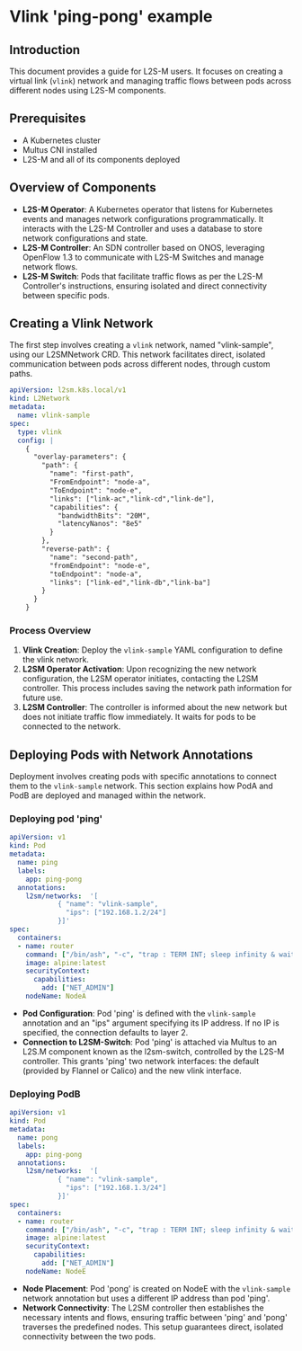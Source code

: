 # Vlink 'ping-pong' example

## Introduction

This document provides a guide for L2S-M users. It focuses on creating a virtual link (`vlink`) network and managing traffic flows between pods across different nodes using L2S-M components.

## Prerequisites
- A Kubernetes cluster
- Multus CNI installed
- L2S-M and all of its components deployed

## Overview of Components
- **L2S-M Operator**: A Kubernetes operator that listens for Kubernetes events and manages network configurations programmatically. It interacts with the L2S-M Controller and uses a database to store network configurations and state.
- **L2S-M Controller**: An SDN controller based on ONOS, leveraging OpenFlow 1.3 to communicate with L2S-M Switches and manage network flows.
- **L2S-M Switch**: Pods that facilitate traffic flows as per the L2S-M Controller's instructions, ensuring isolated and direct connectivity between specific pods.


## Creating a Vlink Network

The first step involves creating a `vlink` network, named "vlink-sample", using our L2SMNetwork CRD. This network facilitates direct, isolated communication between pods across different nodes, through custom paths.


```yaml
apiVersion: l2sm.k8s.local/v1
kind: L2Network
metadata:
  name: vlink-sample
spec:
  type: vlink
  config: |
    {
      "overlay-parameters": {
        "path": {
          "name": "first-path",
          "FromEndpoint": "node-a",
          "ToEndpoint": "node-e",
          "links": ["link-ac","link-cd","link-de"],
          "capabilities": {
            "bandwidthBits": "20M",
            "latencyNanos": "8e5"
          }
        },
        "reverse-path": {
          "name": "second-path",
          "fromEndpoint": "node-e",
          "toEndpoint": "node-a",
          "links": ["link-ed","link-db","link-ba"]
        }
      }
    }
```

### Process Overview

1. **Vlink Creation**: Deploy the `vlink-sample` YAML configuration to define the vlink network.
2. **L2SM Operator Activation**: Upon recognizing the new network configuration, the L2SM operator initiates, contacting the L2SM controller. This process includes saving the network path information for future use.
3. **L2SM Controller**: The controller is informed about the new network but does not initiate traffic flow immediately. It waits for pods to be connected to the network.

## Deploying Pods with Network Annotations

Deployment involves creating pods with specific annotations to connect them to the `vlink-sample` network. This section explains how PodA and PodB are deployed and managed within the network.

### Deploying pod 'ping'

```yaml
apiVersion: v1
kind: Pod
metadata:
  name: ping
  labels:
    app: ping-pong
  annotations:
    l2sm/networks:  '[
            { "name": "vlink-sample",
              "ips": ["192.168.1.2/24"]
            }]'
spec:
  containers:
  - name: router
    command: ["/bin/ash", "-c", "trap : TERM INT; sleep infinity & wait"]
    image: alpine:latest
    securityContext:
      capabilities:
        add: ["NET_ADMIN"]
    nodeName: NodeA
```

- **Pod Configuration**: Pod 'ping' is defined with the `vlink-sample` annotation and an "ips" argument specifying its IP address. If no IP is specified, the connection defaults to layer 2.
- **Connection to L2SM-Switch**: Pod 'ping' is attached via Multus to an L2S.M component known as the l2sm-switch, controlled by the L2S-M controller. This grants 'ping' two network interfaces: the default (provided by Flannel or Calico) and the new vlink interface.


### Deploying PodB

```yaml
apiVersion: v1
kind: Pod
metadata:
  name: pong
  labels:
    app: ping-pong
  annotations:
    l2sm/networks:  '[
            { "name": "vlink-sample",
              "ips": ["192.168.1.3/24"]
            }]'
spec:
  containers:
  - name: router
    command: ["/bin/ash", "-c", "trap : TERM INT; sleep infinity & wait"]
    image: alpine:latest
    securityContext:
      capabilities:
        add: ["NET_ADMIN"]
    nodeName: NodeE
```

- **Node Placement**: Pod 'pong' is created on NodeE with the `vlink-sample` network annotation but uses a different IP address than pod 'ping'.
- **Network Connectivity**: The L2SM controller then establishes the necessary intents and flows, ensuring traffic between 'ping' and 'pong' traverses the predefined nodes. This setup guarantees direct, isolated connectivity between the two pods.


